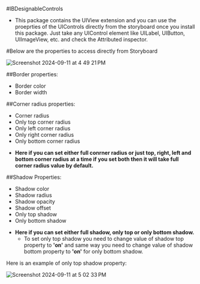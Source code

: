 #IBDesignableControls

* This package contains the UIView extension and you can use the proeprties of the UIControls directly from the storyboard once you install this package.
  Just take any UIControl element like UILabel, UIButton, UIImageView, etc. and check the Attributed inspector.

#Below are the properties to access directly from Storyboard

![Screenshot 2024-09-11 at 4 49 21 PM](https://github.com/user-attachments/assets/55a21537-fc1a-4e72-bee2-c09a1bef8bbf)

##Border properties:
- Border color
- Border width

##Corner radius properties:
 - Corner radius
 - Only top corner radius
 - Only left corner radius
 - Only right corner radius
 - Only bottom corner radius

* **Here if you can set either full conrner radius or just top, right, left and bottom corner radius at a time if you set both then it will take full corner radius value by default.**

##Shadow Properties:
 - Shadow color
 - Shadow radius
 - Shadow opacity
 - Shadow offset
 - Only top shadow
 - Only bottom shadow
  
* **Here if you can set either full shadow, only top or only bottom shadow.**
  - To set only top shadow you need to change value of shadow top property to **'on'** and same way you need to change value of shadow bottom property to **'on'** for only bottom shadow.
  
Here is an example of only top shadow property:

![Screenshot 2024-09-11 at 5 02 33 PM](https://github.com/user-attachments/assets/f37f16f6-d400-42cc-ab40-77c6d61c21ac)
